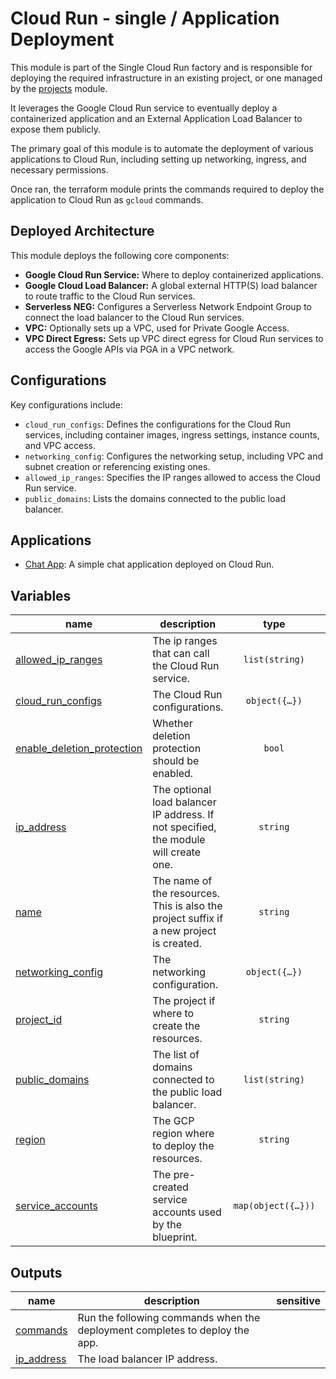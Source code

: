 # Cloud Run - single / Application Deployment

This module is part of the Single Cloud Run factory and is responsible for deploying the required infrastructure in an existing project, or one managed by the [projects](../0-projects) module.

It leverages the Google Cloud Run service to eventually deploy a containerized application and an External Application Load Balancer to expose them publicly.

The primary goal of this module is to automate the deployment of various applications to Cloud Run, including setting up networking, ingress, and necessary permissions.

Once ran, the terraform module prints the commands required to deploy the application to Cloud Run as `gcloud` commands.

## Deployed Architecture

This module deploys the following core components:

- **Google Cloud Run Service:** Where to deploy containerized applications.
- **Google Cloud Load Balancer:** A global external HTTP(S) load balancer to route traffic to the Cloud Run services.
- **Serverless NEG:** Configures a Serverless Network Endpoint Group to connect the load balancer to the Cloud Run services.
- **VPC:** Optionally sets up a VPC, used for Private Google Access.
- **VPC Direct Egress:** Sets up VPC direct egress for Cloud Run services to access the Google APIs via PGA in a VPC network.

## Configurations

Key configurations include:

- `cloud_run_configs`: Defines the configurations for the Cloud Run services, including container images, ingress settings, instance counts, and VPC access.
- `networking_config`: Configures the networking setup, including VPC and subnet creation or referencing existing ones.
- `allowed_ip_ranges`: Specifies the IP ranges allowed to access the Cloud Run service.
- `public_domains`: Lists the domains connected to the public load balancer.

## Applications

- [Chat App](./apps/chat/README.md): A simple chat application deployed on Cloud Run.

<!-- BEGIN TFDOC -->
## Variables

| name | description | type | required | default |
|---|---|:---:|:---:|:---:|
| [allowed_ip_ranges](variables.tf#L15) | The ip ranges that can call the Cloud Run service. | <code>list&#40;string&#41;</code> | ✓ | <code>&#91;&#34;0.0.0.0&#x2F;0&#34;&#93;</code> |
| [cloud_run_configs](variables.tf#L21) | The Cloud Run configurations. | <code title="object&#40;&#123;&#10;  containers &#61; optional&#40;map&#40;any&#41;, &#123;&#10;    ai &#61; &#123;&#10;      image &#61; &#34;us-docker.pkg.dev&#x2F;cloudrun&#x2F;container&#x2F;hello&#34;&#10;    &#125;&#10;  &#125;&#41;&#10;  ingress            &#61; optional&#40;string, &#34;INGRESS_TRAFFIC_INTERNAL_LOAD_BALANCER&#34;&#41;&#10;  max_instance_count &#61; optional&#40;number, 3&#41;&#10;  service_invokers   &#61; optional&#40;list&#40;string&#41;, &#91;&#93;&#41;&#10;  vpc_access_egress  &#61; optional&#40;string, &#34;ALL_TRAFFIC&#34;&#41;&#10;  vpc_access_tags    &#61; optional&#40;list&#40;string&#41;, &#91;&#93;&#41;&#10;&#125;&#41;">object&#40;&#123;&#8230;&#125;&#41;</code> | ✓ | <code>&#123;&#125;</code> |
| [enable_deletion_protection](variables.tf#L39) | Whether deletion protection should be enabled. | <code>bool</code> | ✓ | <code>true</code> |
| [ip_address](variables.tf#L45) | The optional load balancer IP address. If not specified, the module will create one. | <code>string</code> |  | <code>null</code> |
| [name](variables.tf#L51) | The name of the resources. This is also the project suffix if a new project is created. | <code>string</code> | ✓ | <code>&#34;gf-srun-0&#34;</code> |
| [networking_config](variables.tf#L57) | The networking configuration. | <code title="object&#40;&#123;&#10;  create &#61; optional&#40;bool, true&#41;&#10;  subnet_cidr &#61; optional&#40;string, &#34;10.0.0.0&#x2F;24&#34;&#41;&#10;  subnet_id &#61; optional&#40;string, &#34;sub-0&#34;&#41;&#10;  vpc_id &#61; optional&#40;string, &#34;net-0&#34;&#41;&#10;&#125;&#41;">object&#40;&#123;&#8230;&#125;&#41;</code> | ✓ | <code>&#123;&#125;</code> |
| [project_id](variables.tf#L66) | The project if where to create the resources. | <code>string</code> | ✓ |  |
| [public_domains](variables.tf#L72) | The list of domains connected to the public load balancer. | <code>list&#40;string&#41;</code> | ✓ | <code>&#91;&#34;example.com&#34;&#93;</code> |
| [region](variables.tf#L78) | The GCP region where to deploy the resources. | <code>string</code> | ✓ | <code>&#34;europe-west1&#34;</code> |
| [service_accounts](variables.tf#L84) | The pre-created service accounts used by the blueprint. | <code title="map&#40;object&#40;&#123;&#10;  email &#61; string&#10;  iam_email &#61; string&#10;  id &#61; string&#10;&#125;&#41;&#41;">map&#40;object&#40;&#123;&#8230;&#125;&#41;&#41;</code> |  | <code>&#123;&#125;</code> |

## Outputs

| name | description | sensitive |
|---|---|:---:|
| [commands](outputs.tf#L15) | Run the following commands when the deployment completes to deploy the app. |  |
| [ip_address](outputs.tf#L30) | The load balancer IP address. |  |
<!-- END TFDOC -->
